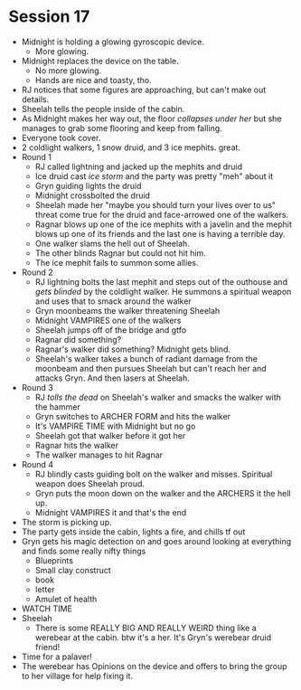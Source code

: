 # Session 17
* Midnight is holding a glowing gyroscopic device.
	* More glowing.
* Midnight replaces the device on the table.
	* No more glowing.
	* Hands are nice and toasty, tho.
* RJ notices that some figures are approaching, but can't make out details.
* Sheelah tells the people inside of the cabin.
* As Midnight makes her way out, the floor _collapses under her_ but she manages to grab some flooring and keep from falling.
* Everyone took cover.
* 2 coldlight walkers, 1 snow druid, and 3 ice mephits. great.
* Round 1
	* RJ called lightning and jacked up the mephits and druid
	* Ice druid cast _ice storm_ and the party was pretty "meh" about it
	* Gryn guiding lights the druid
	* Midnight crossbolted the druid
	* Sheelah made her "maybe you should turn your lives over to us" threat come true for the druid and face-arrowed one of the walkers.
	* Ragnar blows up one of the ice mephits with a javelin and the mephit blows up one of its friends and the last one is having a terrible day.
	* One walker slams the hell out of Sheelah.
	* The other blinds Ragnar but could not hit him.
	* The ice mephit fails to summon some allies.
* Round 2
	* RJ lightning bolts the last mephit and steps out of the outhouse and _gets blinded_ by the coldlight walker. He summons a spiritual weapon and uses that to smack around the walker
	* Gryn moonbeams the walker threatening Sheelah
	* Midnight VAMPIRES one of the walkers
	* Sheelah jumps off of the bridge and gtfo
	* Ragnar did something?
	* Ragnar's walker did something? Midnight gets blind.
	* Sheelah's walker takes a bunch of radiant damage from the moonbeam and then pursues Sheelah but can't reach her and attacks Gryn. And then lasers at Sheelah.
* Round 3
	* RJ _tolls the dead_ on Sheelah's walker and smacks the walker with the hammer
	* Gryn switches to ARCHER FORM and hits the walker
	* It's VAMPIRE TIME with Midnight but no go
	* Sheelah got that walker before it got her
	* Ragnar hits the walker
	* The walker manages to hit Ragnar
* Round 4
	* RJ blindly casts guiding bolt on the walker and misses. Spiritual weapon does Sheelah proud.
	* Gryn puts the moon down on the walker and the ARCHERS it the hell up.
	* Midnight VAMPIRES it and that's the end
* The storm is picking up.
* The party gets inside the cabin, lights a fire, and chills tf out
* Gryn gets his magic detection on and goes around looking at everything and finds some really nifty things
	* Blueprints
	* Small clay construct
	* book
	* letter
	* Amulet of health
* WATCH TIME
* Sheelah
	* There is some REALLY BIG AND REALLY WEIRD thing like a werebear at the cabin. btw it's a her. It's Gryn's werebear druid friend!
* Time for a palaver!
* The werebear has Opinions on the device and offers to bring the group to her village for help fixing it.
<!--stackedit_data:
eyJoaXN0b3J5IjpbLTIwMjUwNTM3NjUsMTg3NDE1NzU2MSwtMT
gyNDU2MjYxOCwtMzk0ODM4OTcxLC00MTgxOTY0NDgsLTE3MzA3
MDY2MCwtOTMxOTEyMTY2LC0xMjk2MTA5MzY5LC01ODgwNDM0MD
gsMzU4MzUxNTk3LDEwNDgwODE1MzYsLTIzODcxMjgxNywtMTkx
OTI5ODk3NCwtOTY1Mzg3NTc2LDExNTA1NTI0NSwxNjQ5ODAwNj
U5LC0xMzA1MDkwNjUwLC05MjU1NjYwOTQsLTQxNjE0MjYxMV19

-->